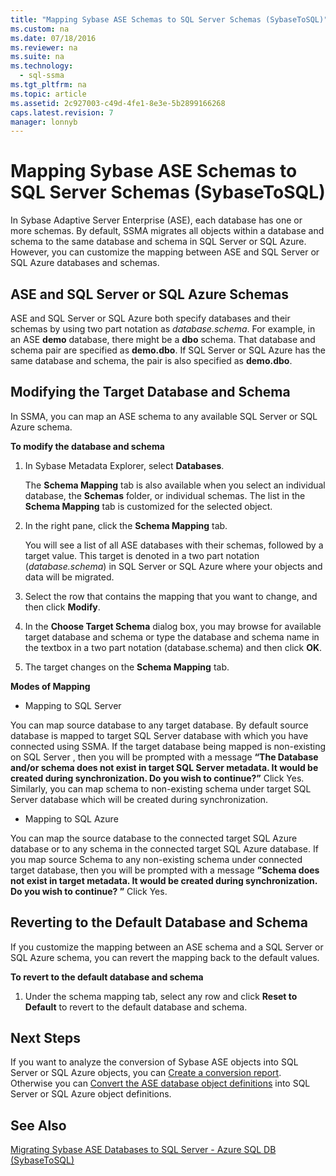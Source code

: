 ```yaml
---
title: "Mapping Sybase ASE Schemas to SQL Server Schemas (SybaseToSQL)"
ms.custom: na
ms.date: 07/18/2016
ms.reviewer: na
ms.suite: na
ms.technology: 
  - sql-ssma
ms.tgt_pltfrm: na
ms.topic: article
ms.assetid: 2c927003-c49d-4fe1-8e3e-5b2899166268
caps.latest.revision: 7
manager: lonnyb
---
```

# Mapping Sybase ASE Schemas to SQL Server Schemas (SybaseToSQL)
In Sybase Adaptive Server Enterprise (ASE), each database has one or more schemas. By default, SSMA migrates all objects within a database and schema to the same database and schema in  SQL Server  or SQL Azure. However, you can customize the mapping between ASE and  SQL Server  or SQL Azure databases and schemas.  
  
## ASE and SQL Server or SQL Azure Schemas  
ASE and  SQL Server  or SQL Azure both specify databases and their schemas by using two part notation as *database.schema*. For example, in an ASE **demo** database, there might be a **dbo** schema. That database and schema pair are specified as **demo.dbo**. If  SQL Server  or SQL Azure has the same database and schema, the pair is also specified as **demo.dbo**.  
  
## Modifying the Target Database and Schema  
In SSMA, you can map an ASE schema to any available  SQL Server  or SQL Azure schema.  
  
**To modify the database and schema**  
  
1.  In Sybase Metadata Explorer, select **Databases**.  
  
    The **Schema Mapping** tab is also available when you select an individual database, the **Schemas** folder, or individual schemas. The list in the **Schema Mapping** tab is customized for the selected object.  
  
2.  In the right pane, click the **Schema Mapping** tab.  
  
    You will see a list of all ASE databases with their schemas, followed by a target value. This target is denoted in a two part notation (*database.schema*) in  SQL Server  or SQL Azure where your objects and data will be migrated.  
  
3.  Select the row that contains the mapping that you want to change, and then click **Modify**.  
  
4.  In the **Choose Target Schema** dialog box, you may browse for available target database and schema or type the database and schema name in the textbox in a two part notation (database.schema) and then click **OK**.  
  
5.  The target changes on the **Schema Mapping** tab.  
  
**Modes of Mapping**  
  
-   Mapping to SQL Server  
  
You can map source database to any target database. By default source database is mapped to target  SQL Server  database with which you have connected using SSMA. If the target database being mapped is non-existing on  SQL Server , then you will be prompted with a message **“The Database and/or schema does not exist in target  SQL Server  metadata. It would be created during synchronization. Do you wish to continue?”** Click Yes. Similarly, you can map schema to non-existing schema under target  SQL Server  database which will be created during synchronization.  
  
-   Mapping to SQL Azure  
  
You can map the source database to the connected target SQL Azure database or to any schema in the connected target SQL Azure database. If you map source Schema to any non-existing schema under connected target database, then you will be prompted with a message **”Schema does not exist in target metadata. It would be created during synchronization. Do you wish to continue? ”** Click Yes.  
  
## Reverting to the Default Database and Schema  
If you customize the mapping between an ASE schema and a  SQL Server  or SQL Azure schema, you can revert the mapping back to the default values.  
  
**To revert to the default database and schema**  
  
1.  Under the schema mapping tab, select any row and click **Reset to Default** to revert to the default database and schema.  
  
## Next Steps  
If you want to analyze the conversion of Sybase ASE objects into  SQL Server  or SQL Azure objects, you can [Create a conversion report](assetId:///eb996b7c-1eef-4f73-b5e6-2fa6faf7336c). Otherwise you can [Convert the ASE database object definitions](assetId:///509cb65d-2f54-427a-83d7-37919cc4e3e3) into  SQL Server  or SQL Azure object definitions.  
  
## See Also  
[Migrating Sybase ASE Databases to SQL Server - Azure SQL DB &#40;SybaseToSQL&#41;](../content/Migrating-Sybase-ASE-Databases-to-SQL-Server---Azure-SQL-DB--SybaseToSQL-.md)  
  
